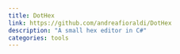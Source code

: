 ```yaml
---
title: DotHex
link: https://github.com/andreafioraldi/DotHex
description: "A small hex editor in C#"
categories: tools
---
```

